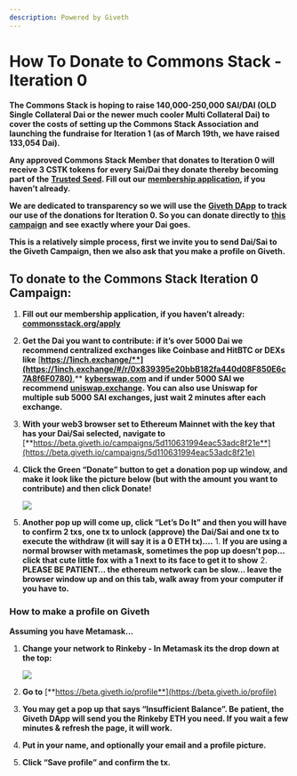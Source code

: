```yaml
---
description: Powered by Giveth
---
```


# How To Donate to Commons Stack - Iteration 0

**The Commons Stack is hoping to raise 140,000-250,000 SAI/DAI \(OLD Single Collateral Dai or the newer much cooler Multi Collateral Dai\) to cover the costs of setting up the Commons Stack Association and launching the fundraise for Iteration 1 \(as of March 19th, we have raised 133,054 Dai\).**

**Any approved Commons Stack Member that donates to Iteration 0 will receive 3 CSTK tokens for every Sai/Dai they donate thereby becoming part of the** [**Trusted Seed**](https://medium.com/giveth/the-trusted-seed-of-the-commons-stack-5af6fb04cd30)**. Fill out our** [**membership application**](https://commonsstack.org/apply)**, if you haven’t already.**

**We are dedicated to transparency so we will use the** [**Giveth DApp**](https://beta.giveth.io/) **to track our use of the donations for Iteration 0. So you can donate directly to** [**this campaign**](https://beta.giveth.io/campaigns/5d110631994eac53adc8f21e) **and see exactly where your Dai goes.**

**This is a relatively simple process, first we invite you to send Dai/Sai to the Giveth Campaign, then we also ask that you make a profile on Giveth.**

## **To donate to the Commons Stack Iteration 0 Campaign:**

1. **Fill out our membership application, if you haven’t already:** [**commonsstack.org/apply**](https://commonsstack.org/apply) 
2. **Get the Dai you want to contribute: if it’s over 5000 Dai we recommend centralized exchanges like Coinbase and HitBTC or DEXs like** [**https://1inch.exchange/**](https://1inch.exchange/#/r/0x839395e20bbB182fa440d08F850E6c7A8f6F0780)**,** [**kyberswap.com**](https://kyberswap.com/swap/sai-eth) **and if under 5000 SAI we recommend** [**uniswap.exchange**](https://uniswap.exchange/swap)**. You can also use Uniswap for multiple sub 5000 SAI exchanges, just wait 2 minutes after each exchange.** 
3. **With your web3 browser set to Ethereum Mainnet with the key that has your Dai/Sai selected, navigate to** [**https://beta.giveth.io/campaigns/5d110631994eac53adc8f21e**](https://beta.giveth.io/campaigns/5d110631994eac53adc8f21e) 
4. **Click the Green “Donate” button to get a donation pop up window, and make it look like the picture below \(but with the amount you want to contribute\) and then click Donate!**

   ![](https://lh4.googleusercontent.com/JVcKJU3_wNP9DjIHb_5MsnDY7qHMZuwzPO36ZA1lJaJ29o-x7pcTL1IVP-xiaQz3SlCR6NcfVAtc1BHglJUnc5nYrxJf8pjhXpNQx5_H0ngu6baTEXh80ZzRiKyqDl8tfGgshoHI)

5. **Another pop up will come up, click “Let’s Do It” and then you will have to confirm 2 txs, one tx to unlock \(approve\) the Dai/Sai and one tx to execute the withdraw \(it will say it is a 0 ETH tx\)….** 1. **If you are using a normal browser with metamask, sometimes the pop up doesn’t pop… click that cute little fox with a 1 next to its face to get it to show** 2. **PLEASE BE PATIENT… the ethereum network can be slow… leave the browser window up and on this tab, walk away from your computer if you have to.**

### **How to make a profile on Giveth**

**Assuming you have Metamask…**

1. **Change your network to Rinkeby - In Metamask its the drop down at the top:**

   ![](https://lh6.googleusercontent.com/a28H93GA0mopviAtJ5JP2AffHlkC6Rbin1MYDxzFUJ9iZMYWZB-I0sLZ0dDsUrXdUHflQbdSVZ9YeAMR__qUgo9hFUqByRK6h27rjLjwfrJCtiqb7fzW4H-Uy2-LEvw-RPuf87ye)

2. **Go to** [**https://beta.giveth.io/profile**](https://beta.giveth.io/profile)
3. **You may get a pop up that says “Insufficient Balance”. Be patient, the Giveth DApp will send you the Rinkeby ETH you need. If you wait a few minutes & refresh the page, it will work.**
4. **Put in your name, and optionally your email and a profile picture.** 
5. **Click “Save profile” and confirm the tx.**

